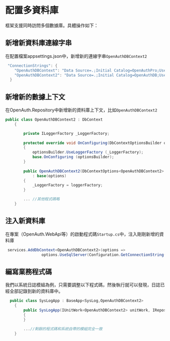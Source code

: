 # 配置多資料庫

框架支援同時訪問多個數據庫。具體操作如下：

## 新增新資料庫連線字串

在配置檔案appsettings.json中，新增新的連線字串`OpenAuthDBContext2`

```csharp
 "ConnectionStrings": {
    "OpenAuthDBContext": "Data Source=.;Initial Catalog=OpenAuthPro;User=sa;Password=000000",
    "OpenAuthDBContext2": "Data Source=.;Initial Catalog=OpenAuthDB;User=sa;Password=000000"
  }
```

## 新增新的數據上下文

在OpenAuth.Repository中新增新的資料庫上下文，比如`OpenAuthDBContext2`

```csharp
public class OpenAuthDBContext2 : DbContext
    {

        private ILoggerFactory _LoggerFactory;
        
        protected override void OnConfiguring(DbContextOptionsBuilder optionsBuilder)
        {
            optionsBuilder.UseLoggerFactory (_LoggerFactory);
            base.OnConfiguring (optionsBuilder);
        }
        
        public OpenAuthDBContext2(DbContextOptions<OpenAuthDBContext2> options, ILoggerFactory loggerFactory)
            : base(options)
        {
            _LoggerFactory = loggerFactory;
        }

        ... //其他程式碼略
    }

```

## 注入新資料庫

在專案（OpenAuth.WebApi等）的啟動程式碼`Startup.cs`中，注入剛剛新增的資料庫

```csharp
 services.AddDbContext<OpenAuthDBContext2>(options =>
                options.UseSqlServer(Configuration.GetConnectionString("OpenAuthDBContext2")));
```

## 編寫業務程式碼

我們以系統日誌模組為例，只需要調整以下程式碼，然後執行就可以發現，日誌已經全部記錄到新的資料庫中。

```csharp
  public class SysLogApp : BaseApp<SysLog,OpenAuthDBContext2>
    {
        public SysLogApp(IUnitWork<OpenAuthDBContext2> unitWork, IRepository<SysLog,OpenAuthDBContext2> repository) : base(unitWork, repository, null)
        {
        }

        ...//剩餘的程式碼和系統自帶的模組完全一致
    }
```
